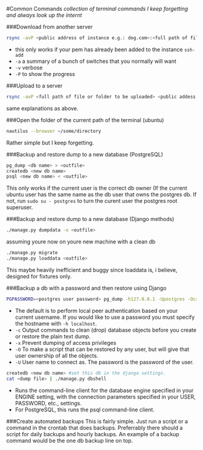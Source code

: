 #Common Commands
<i>collection of terminal commands I keep forgetting and always look up the internt</i>

###Download from another server
```bash
rsync -avP <public address of instance e.g.: dog.com>:<full path of file or folder to be downloaded> .
```
* this only works if your pem has already been added to the instance `ssh-add`
* `-a` a summary of a bunch of switches that you normally will want
* `-v` verbose
* `-P` to show the progress

###Upload to a server
```bash
rsync -avP <full path of file or folder to be uploaded> <public addess of instance>:<upload path>
```
same explanations as above.

###Open the folder of the current path of the terminal (ubuntu)
```bash
nautilus --browser ~/some/directory
```
Rather simple but I keep forgetting.

###Backup and restore dump to a new database (PostgreSQL)
```bash
pg_dump <db name> > <outfile>
createdb <new db name>
psql <new db name> < <outfile>
```
This only works if the current user is the correct db owner (If the current ubuntu user has the same name as the db user that owns the postgres db. If not, run `sudo su - postgres` to turn the curent user the  postgres root superuser.

###Backup and restore dump to a new database (Django methods)
```bash
./manage.py dumpdata -o <outfile>
```
assuming youre now on youre new machine with a clean db
```bash
./manage.py migrate
./manage.py loaddata <outfile>
```
This maybe heavily inefficient and buggy since loaddata is, i believe, designed for fixtures only.

###Backup a db with a password and then restore using Django
```bash
PGPASSWORD=<postgres user password> pg_dump -h127.0.0.1 -Upostgres -Ocx <db name> > /<path>/<name>-`date +%Y%m%d%H%M`.sql
```
  * The default is to perform local peer authentication based on your current username. If you would like to use a password you must specify the hostname with `-h localhost`.
  * `-c` Output commands to clean (drop) database objects before you create or restore the plain text dump.
  * `-x` Prevent dumping of access privileges
  * `-O` To make a script that can be restored by any user, but will give that user ownership of all the objects.
  * `-U` User name to connect as. The password is the password of the user.

```bash
createdb <new db name> #set this db in the django settings.
cat <dump file> | ./manage.py dbshell
```
  * Runs the command-line client for the database engine specified in your ENGINE setting, with the connection parameters specified in your USER, PASSWORD, etc., settings.
  * For PostgreSQL, this runs the psql command-line client.

###Create automated backups
  This is fairly simple. Just run a script or a command in the crontab that does backups. Preferrably there should a script for daily backups and hourly backups. An example of a backup command would be the one db backup line on top.
